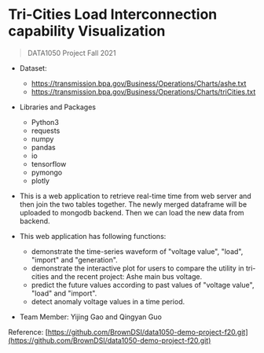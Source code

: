 # Tri-Cities Load Interconnection capability Visualization
> DATA1050 Project Fall 2021

- Dataset: 
	- https://transmission.bpa.gov/Business/Operations/Charts/ashe.txt
	- https://transmission.bpa.gov/Business/Operations/Charts/triCities.txt

- Libraries and Packages
	- Python3
	- requests
	- numpy
	- pandas
	- io 
	- tensorflow
	- pymongo
	- plotly

- This is a web application to retrieve real-time time from web server and then join the two tables together. The newly merged dataframe will be uploaded to mongodb backend. Then we can load the new data from backend.

- This web application has following functions: 
	- demonstrate the time-series waveform of "voltage value", "load", "import" and "generation".
	- demonstrate the  interactive plot for users to compare the utility in tri-cities and the recent project: Ashe main bus voltage.
	- predict the future values according to past values of "voltage value", "load" and "import".
	- detect anomaly voltage values in a time period.
	
- Team Member: Yijing Gao and Qingyan Guo

Reference: [https://github.com/BrownDSI/data1050-demo-project-f20.git](https://github.com/BrownDSI/data1050-demo-project-f20.git)
